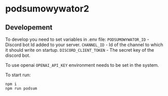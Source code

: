 # podsumowywator2

## Developement

To develop you need to set variables in .env file:
`PODSUMOWYWATOR_ID` - Discord bot Id added to your server.
`CHANNEL_ID` - Id of the channel to which it should write on startup.
`DISCORD_CLIENT_TOKEN` - The secret key of the discord bot.

To use openai `OPENAI_API_KEY` environment needs to be set in the system.

To start run: 
```
npm i
npm run podsum
```
